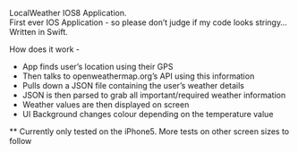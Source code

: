 LocalWeather IOS8 Application.<br />
First ever IOS Application - so please don’t judge if my code looks stringy…<br />
Written in Swift.


How does it work - 
* App finds user’s location using their GPS
* Then talks to openweathermap.org’s API using this information
* Pulls down a JSON file containing the user’s weather details
* JSON is then parsed to grab all important/required weather information
* Weather values are then displayed on screen
* UI Background changes colour depending on the temperature value

** Currently only tested on the iPhone5. More tests on other screen sizes to follow

